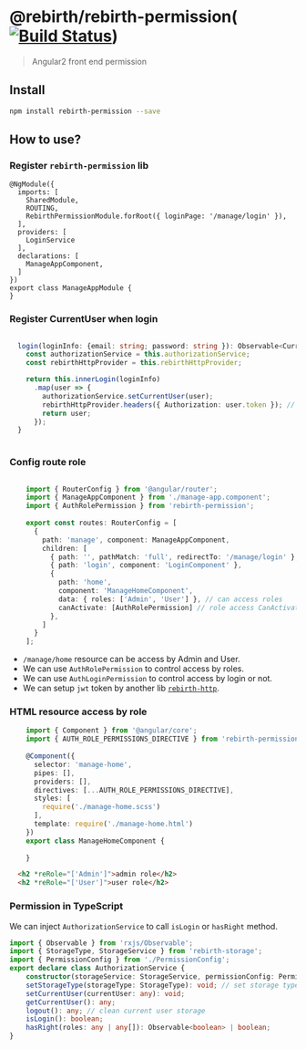 # @rebirth/rebirth-permission([![Build Status](https://travis-ci.org/greengerong/rebirth-permission.svg?branch=master)](https://travis-ci.org/greengerong/rebirth-permission))
> Angular2 front end permission



## Install
```bash
npm install rebirth-permission --save
```

## How to use?

### Register `rebirth-permission` lib

    @NgModule({
      imports: [
        SharedModule,
        ROUTING,
        RebirthPermissionModule.forRoot({ loginPage: '/manage/login' }),
      ],
      providers: [
        LoginService
      ],
      declarations: [
        ManageAppComponent,
      ]
    })
    export class ManageAppModule {
    }


### Register CurrentUser when login

```typescript

  login(loginInfo: {email: string; password: string }): Observable<CurrentUser> {
    const authorizationService = this.authorizationService;
    const rebirthHttpProvider = this.rebirthHttpProvider;

    return this.innerLogin(loginInfo)
      .map(user => {
        authorizationService.setCurrentUser(user);
        rebirthHttpProvider.headers({ Authorization: user.token }); // rebirth-http register global token header
        return user;
      });
  }
  
```

### Config route role
 
```typescript

    import { RouterConfig } from '@angular/router';
    import { ManageAppComponent } from './manage-app.component';
    import { AuthRolePermission } from 'rebirth-permission';
    
    export const routes: RouterConfig = [
      {
        path: 'manage', component: ManageAppComponent,
        children: [
          { path: '', pathMatch: 'full', redirectTo: '/manage/login' },
          { path: 'login', component: 'LoginComponent' },
          {
            path: 'home',
            component: 'ManageHomeComponent',
            data: { roles: ['Admin', 'User'] }, // can access roles
            canActivate: [AuthRolePermission] // role access CanActivate
          },
        ]
      }
    ];

```

* `/manage/home` resource can be access by Admin and User.
* We can use `AuthRolePermission` to control access by roles.
* We can use `AuthLoginPermission` to control access by login or not.
* We can setup `jwt` token by another lib [`rebirth-http`](https://github.com/greengerong/rebirth-http).

### HTML resource access by role

```typescript
    import { Component } from '@angular/core';
    import { AUTH_ROLE_PERMISSIONS_DIRECTIVE } from 'rebirth-permission';
    
    @Component({
      selector: 'manage-home',
      pipes: [],
      providers: [],
      directives: [...AUTH_ROLE_PERMISSIONS_DIRECTIVE],
      styles: [
        require('./manage-home.scss')
      ],
      template: require('./manage-home.html')
    })
    export class ManageHomeComponent {
    
    }
```

```html
  <h2 *reRole="['Admin']">admin role</h2>
  <h2 *reRole="['User']">user role</h2>
```

###  Permission in TypeScript

We can inject `AuthorizationService` to call `isLogin` or `hasRight` method.

```typescript
import { Observable } from 'rxjs/Observable';
import { StorageType, StorageService } from 'rebirth-storage';
import { PermissionConfig } from './PermissionConfig';
export declare class AuthorizationService {
    constructor(storageService: StorageService, permissionConfig: PermissionConfig);
    setStorageType(storageType: StorageType): void; // set storage type, default is localstroage
    setCurrentUser(currentUser: any): void;
    getCurrentUser(): any;
    logout(): any; // clean current user storage
    isLogin(): boolean;
    hasRight(roles: any | any[]): Observable<boolean> | boolean;
}
```

